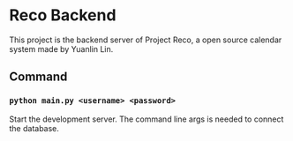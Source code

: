 # Reco Backend

This project is the backend server of Project Reco, a open source calendar system made by Yuanlin Lin.

## Command

### `python main.py <username> <password>`

Start the development server. The command line args is needed to connect the database.
